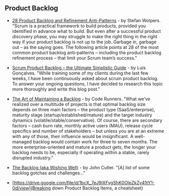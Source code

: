## Product Backlog

- [28 Product Backlog and Refinement Anti-Patterns](https://age-of-product.com/28-product-backlog-anti-patterns/) - by Stefan Wolpers. "Scrum is a practical framework to build products, provided you identified in advance what to build. But even after a successful product discovery phase, you may struggle to make the right thing in the right way if your product backlog is not up to the job. Garbage in, garbage out – as the saying goes. The following article points at 28 of the most common product backlog anti-patterns – including the product backlog refinement process – that limit your Scrum team’s success."

- [Scrum Product Backlog – the Ultimate Simplistic Guide](https://luis-goncalves.com/scrum-product-backlog/) - by Luís Gonçalves. "While training some of my clients during the last few weeks, I have been continuously asked about scrum product backlog. To answer your ongoing questions, I have decided to research this topic more thoroughly and write this blog post."

- [The Art of Maintaining a Backlog](https://www.code-runners.com/blog/the-art-of-maintaining-a-backlog/) - by Code Runners. "What we’ve realized over a multitude of projects is that optimal backlog size depends on three main factors – the product type (SaaS/enterprise), maturity stage (startup/established/mature) and the target industry dynamics (volatile/stable/conservative). Of course, there are secondary factors – cash burn rate, monthly active users (MAU), release cycle specifics and number of stakeholders – but unless you are at an extreme with any of those, their influence would be insignificant. A well-managed backlog would contain work for three to seven months. The more enterprise-oriented and mature a product gets, the longer your backlog needs to be, especially if operating within a stable, rarely disrupted industry."

- [The Backlog (aka Wishing Well)](https://medium.com/@johnpcutler/the-backlog-aka-wishing-well-122b939b2f87) - by John Cutler. "[A] list of some backlog gotchas and challenges..."

- [https://drive.google.com/file/d/1bcX_7eJ9iXFygShK0OleZkZy41tY1-0d/view](Breaking down Product Backlog Items, a cheatsheet)
